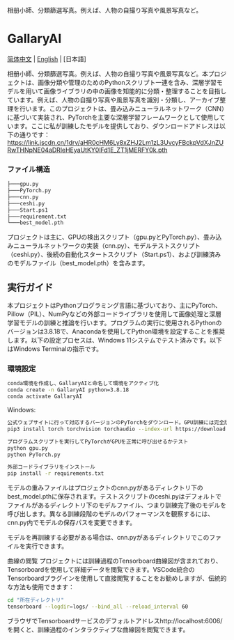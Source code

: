 相册小師、分類篩選写真。例えば、人物の自撮り写真や風景写真など。


# GallaryAI

[简体中文](README-CN.md) | [English](README-EN.md) | [日本語]

相册小師、分類篩選写真。例えば、人物の自撮り写真や風景写真など。本プロジェクトは、画像分類や管理のためのPythonスクリプト一連を含み、深層学習モデルを用いて画像ライブラリの中の画像を知能的に分類・整理することを目指しています。例えば、人物の自撮り写真や風景写真を識別・分類し、アーカイブ整理を行います。このプロジェクトは、畳み込みニューラルネットワーク（CNN）に基づいて実装され、PyTorchを主要な深層学習フレームワークとして使用しています。ここに私が訓練したモデルを提供しており、ダウンロードアドレスは以下の通りです：https://link.jscdn.cn/1drv/aHR0cHM6Ly8xZHJ2Lm1zL3UvcyFBckpVdXJnZURwTHNpNE04aDRleHEyaUtKY0lFd1E_ZT1jMERFY0k.pth

### ファイル構造

```bash
├───gpu.py
├───PyTorch.py
├───cnn.py
├───ceshi.py
├───Start.ps1
├───requirement.txt
└───best_model.pth
```

プロジェクトは主に、GPUの検出スクリプト（gpu.pyとPyTorch.py）、畳み込みニューラルネットワークの実装（cnn.py）、モデルテストスクリプト（ceshi.py）、後続の自動化スタートスクリプト（Start.ps1）、および訓練済みのモデルファイル（best_model.pth）を含みます。

## 実行ガイド
本プロジェクトはPythonプログラミング言語に基づいており、主にPyTorch、Pillow（PIL）、NumPyなどの外部コードライブラリを使用して画像処理と深層学習モデルの訓練と推論を行います。プログラムの実行に使用されるPythonのバージョンは3.8.18で、Anacondaを使用してPython環境を設定することを推奨します。以下の設定プロセスは、Windows 11システムでテスト済みです。以下はWindows Terminalの指示です。

### 環境設定

```bash
conda環境を作成し、GallaryAIと命名して環境をアクティブ化
conda create -n GallaryAI python=3.8.18
conda activate GallaryAI
```


Windows:
```bash 
公式ウェブサイトに行って対応するバージョンのPyTorchをダウンロード。GPU訓練には完全版のPyTorchの手動インストールが必要
pip3 install torch torchvision torchaudio --index-url https://download.pytorch.org/whl/cu121

プログラムスクリプトを実行してPyTorchがGPUを正常に呼び出せるかテスト
python gpu.py
python PyTorch.py

外部コードライブラリをインストール
pip install -r requirements.txt
```


モデルの重みファイルはプロジェクトのcnn.pyがあるディレクトリ下のbest_model.pthに保存されます。テストスクリプトのceshi.pyはデフォルトでファイルがあるディレクトリ下のモデルファイル、つまり訓練完了後のモデルを呼び出します。異なる訓練段階のモデルのパフォーマンスを観察するには、cnn.py内でモデルの保存パスを変更できます。

モデルを再訓練する必要がある場合は、cnn.pyがあるディレクトリでこのファイルを実行できます。

曲線の閲覧
プロジェクトには訓練過程のTensorboard曲線図が含まれており、Tensorboardを使用して詳細データを閲覧できます。VSCode統合のTensorboardプラグインを使用して直接閲覧することをお勧めしますが、伝統的な方法も使用できます：

```bash
cd "所在ディレクトリ"
tensorboard --logdir=logs/ --bind_all --reload_interval 60
```

ブラウザでTensorboardサービスのデフォルトアドレスhttp://localhost:6006/を開くと、訓練過程のインタラクティブな曲線図を閲覧できます。
